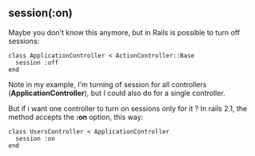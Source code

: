 ## session(:on)

Maybe you don't know this anymore, but in Rails is possible to turn off sessions:

	class ApplicationController < ActionController::Base
	  session :off
	end

Note in my example, I'm turning of session for all controllers (**ApplicationController**), but I could also do for a single controller.

But if i want one controller to turn on sessions only for it ? In rails 2.1, the method accepts the **:on** option, this way:

	class UsersController < ApplicationController
	  session :on
	end
